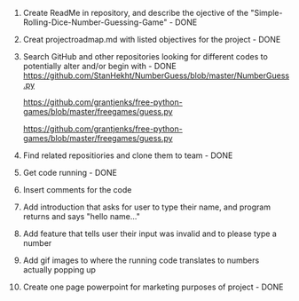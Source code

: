 1. Create ReadMe in repository, and describe the ojective of the "Simple-Rolling-Dice-Number-Guessing-Game" - DONE
2. Creat projectroadmap.md with listed objectives for the project - DONE
2. Search GitHub and other repositories looking for different codes to potentially alter and/or begin with - DONE
   https://github.com/StanHekht/NumberGuess/blob/master/NumberGuess.py
  
    https://github.com/grantjenks/free-python-games/blob/master/freegames/guess.py
  
    https://github.com/grantjenks/free-python-games/blob/master/freegames/guess.py
3. Find related repositiories and clone them to team - DONE
4. Get code running - DONE
5. Insert comments for the code
6. Add introduction that asks for user to type their name, and program returns and says "hello name..."
7. Add feature that tells user their input was invalid and to please type a number
8. Add gif images to where the running code translates to numbers actually popping up
9. Create one page powerpoint for marketing purposes of project - DONE

